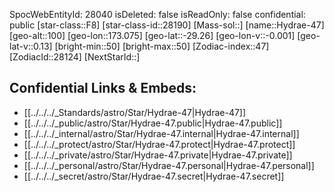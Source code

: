 ﻿---
location: [-29.26,-173.075,100]
type: Star
tags:
- astro/Star

---
SpocWebEntityId: 28040
isDeleted: false
isReadOnly: false
confidential: public
[star-class::F8]
[star-class-id::28190]
[Mass-sol::]
[name::Hydrae-47]
[geo-alt::100]
[geo-lon::173.075]
[geo-lat::-29.26]
[geo-lon-v::-0.001]
[geo-lat-v::0.13]
[bright-min::50]
[bright-max::50]
[Zodiac-index::47]
[ZodiacId::28124]
[NextStarId::]



## Confidential Links & Embeds: 
- [[../../../_Standards/astro/Star/Hydrae-47|Hydrae-47]] 
- [[../../../_public/astro/Star/Hydrae-47.public|Hydrae-47.public]] 
- [[../../../_internal/astro/Star/Hydrae-47.internal|Hydrae-47.internal]] 
- [[../../../_protect/astro/Star/Hydrae-47.protect|Hydrae-47.protect]] 
- [[../../../_private/astro/Star/Hydrae-47.private|Hydrae-47.private]] 
- [[../../../_personal/astro/Star/Hydrae-47.personal|Hydrae-47.personal]] 
- [[../../../_secret/astro/Star/Hydrae-47.secret|Hydrae-47.secret]]

